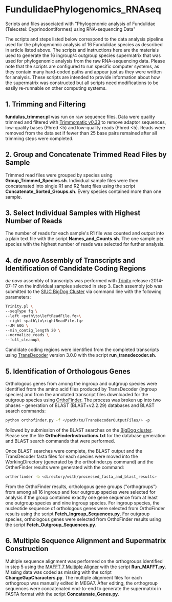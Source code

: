 # FundulidaePhylogenomics_RNAseq
Scripts and files associated with "Phylogenomic analysis of Fundulidae (Teleostei: Cyprinodontiformes) using RNA-sequencing Data"

The scripts and steps listed below correspond to the data analysis pipeline used for the phylogenomic analysis of 16 Fundulidae species as described in article listed above.  The scripts and instructions here are the materials used to generate the 16 ingroup/4 outgroup species supermatrix that was used for phylogenomic analysis from the raw RNA-sequencing data. Please note that the scripts are configured to run specific computer systems, as they contain many hard-coded paths and appear just as they were written for analysis.  These scripts are intended to provide information about how the supermatrix was constructed but all scripts need modifications to be easily re-runnable on other computing systems.

## 1. Trimming and Filtering

**fundulus_trimmer.pl** was run on raw sequence files.  Data were quality trimmed and filtered with [Trimmomatic v0.33](http://www.usadellab.org/cms/?page=trimmomatic "Trimmomatic") to remove adaptor sequences, low-quality bases (Phred <5) and low-quality reads (Phred <5).  Reads were removed from the data set if fewer than 25 base pairs remained after all trimming steps were completed.  

## 2. Group and Concatenate Trimmed Read Files by Sample

Trimmed read files were grouped by species using **Group_Trimmed_Species.sh**.  Individual sample files were then concatenated into single R1 and R2 fastq files using the script **Concatenate_Sorted_Groups.sh**.  Every species contained more than one sample.

## 3. Select Individual Samples with Highest Number of Reads

The number of reads for each sample's R1 file was counted and output into a plain text file with the script **Names_and_Counts.sh**.  The one sample per species with the highest number of reads was selected for further analysis.

## 4. *de novo* Assembly of Transcripts and Identification of Candidate Coding Regions

*de novo* assembly of transcripts was performed with [Trinity](https://github.com/trinityrnaseq/trinityrnaseq/wiki "Trinity") release r2014-07-17 on the individual samples selected in step 3. Each assembly job was submitted to the [SIUC BigDog Cluster](http://oit.siu.edu/rcc/bigdog/ "SIUE BigDog High Performance Computing Cluster") via command line with the following parameters:
```bash
Trinity.pl \
--seqType fq \
--left <path\to\leftReadFile.fq>\
--right <path\to\rightReadFile.fq>
--JM 60G \
--min_contig_length 20 \
--normalize_reads \
--full_cleanup\
```

Candidate coding regions were identified from the completed transcripts using [TransDecoder](https://github.com/TransDecoder "TransDecoder") version 3.0.0 with the script **run_transdecoder.sh**.

## 5. Identification of Orthologous Genes

Orthologous genes from among the ingroup and outgroup species were identified from the amino acid files produced by TransDecoder (ingroup species) and from the annotated transcript files downloaded for the outgroup species using [OrthoFinder](https://github.com/davidemms/OrthoFinder "OrthoFinder").  The process was broken up into two phases -  generation of  BLAST (BLAST+v2.2.29) databases and BLAST search commands:
```bash
python orthofinder.py -f </path/to/TransDecoderOutputFiles/> -p
``` 
followed by submission of the BLAST searches on the [BigDog cluster](http://oit.siu.edu/rcc/bigdog/ "SIUE BigDog High Performance Computing Cluster").  Please see the file **OrthoFinderInstructions.txt** for the database generation and BLAST search commands that were performed.

Once BLAST searches were complete, the BLAST output and the TransDecoder fasta files for each species were moved into the WorkingDirectory (generated by the orthofinder.py command) and the OrtherFinder results were generated with the command:
```bash
ortherfinder -b <directory/with/processed_fasta_and_blast_results>
```

From the OrthoFinder results, orthologous gene groups ("orthogroups") from among all 16 ingroup and four outgroup species were selected for analysis if the group contained exactly one gene sequence from at least one outgroup species and nine ingroup species. For ingroup species, the nucleotide sequence of orthologous genes were selected from OrthoFinder results using the script **Fetch_Ingroup_Sequences.py**. For outgroup species, orthologous genes were selected from OrthoFinder results using the script **Fetch_Outgroup_Sequences.py**.

## 6. Multiple Sequence Alignment and Supermatrix Construction

Multiple sequence alignment was performed on the orthogroups identified in step 5 using the [MAFFT 7 Multiple Aligner](https://mafft.cbrc.jp/alignment/software/ "MAFFT") with the script **Run_MAFFT.py**.  Missing data was coded as missing with the script **ChangeGapCharacters.py**.  The multiple alignment files for each orthogroup was manually edited in MEGA7.  After editing, the orthogroup sequences were concatenated end-to-end to generate the supermatrix in FASTA format with the script **Concatenate_Genes.py**.